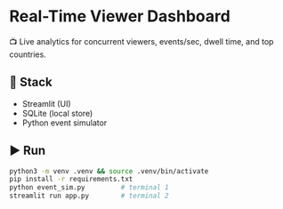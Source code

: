 # Real-Time Viewer Dashboard

📺 Live analytics for concurrent viewers, events/sec, dwell time, and top countries.

## 🚀 Stack
- Streamlit (UI)
- SQLite (local store)
- Python event simulator

## ▶️ Run
```bash
python3 -m venv .venv && source .venv/bin/activate
pip install -r requirements.txt
python event_sim.py         # terminal 1
streamlit run app.py        # terminal 2
